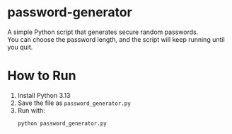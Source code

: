 # password-generator

A simple Python script that generates secure random passwords.  
You can choose the password length, and the script will keep running until you quit.

# How to Run
1. Install Python 3.13
2. Save the file as `password_generator.py`
3. Run with:
   ```bash
   python password_generator.py
